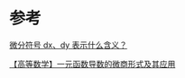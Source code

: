 

# 参考

[微分符号 dx、dy 表示什么含义？](https://www.zhihu.com/tardis/sogou/ans/498740422)

[【高等数学】一元函数导数的微商形式及其应用](https://zhuanlan.zhihu.com/p/30247112)
